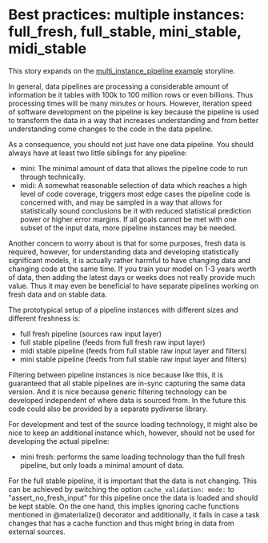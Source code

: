 # Best practices: multiple instances: full_fresh, full_stable, mini_stable, midi_stable

This story expands on the [multi_instance_pipeline example](multi_instance_pipeline) storyline.

In general, data pipelines are processing a considerable amount of information be it tables with 100k to 100 million rows
or even billions. Thus processing times will be many minutes or hours. However, iteration speed of software development
on the pipeline is key because the pipeline is used to transform the data in a way that increases understanding and from
better understanding come changes to the code in the data pipeline.

As a consequence, you should not just have one data pipeline. You should always have at least two little siblings for any
pipeline:
* mini: The minimal amount of data that allows the pipeline code to run through technically.
* midi: A somewhat reasonable selection of data which reaches a high level of code coverage, triggers most edge cases the
pipeline code is concerned with, and may be sampled in a way that allows for statistically sound conclusions be it with
reduced statistical prediction power or higher error margins. If all goals cannot be met with one subset of the input
data, more pipeline instances may be needed.

Another concern to worry about is that for some purposes, fresh data is required, however, for understanding data and
developing statistically significant models, it is actually rather harmful to have changing data and changing code at the
same time. If you train your model on 1-3 years worth of data, then adding the latest days or weeks does not really provide
much value. Thus it may even be beneficial to have separate pipelines working on fresh data and on stable data.

The prototypical setup of a pipeline instances with different sizes and different freshness is:
- full fresh pipeline (sources raw input layer)
- full stable pipeline (feeds from full fresh raw input layer)
- midi stable pipeline (feeds from full stable raw input layer and filters)
- mini stable pipeline (feeds from full stable raw input layer and filters)

Filtering between pipeline instances is nice because like this, it is guaranteed that all stable pipelines are in-sync
capturing the same data version. And it is nice because generic filtering technology can be developed independent of
where data is sourced from. In the future this code could also be provided by a separate pydiverse library.

For development and test of the source loading technology, it might also be nice to keep an additional instance which,
however, should not be used for developing the actual pipeline:
- mini fresh: performs the same loading technology than the full fresh pipeline, but only loads a minimal amount of data.

For the full stable pipeline, it is important that the data is not changing. This can be achieved by switching the
option `cache_validation: mode:` to "assert_no_fresh_input" for this pipeline once the data is loaded and should be
kept stable. On the one hand, this implies ignoring cache functions mentioned in @materialize() decorator and additionally,
it fails in case a task changes that has a cache function and thus might bring in data from external sources.
